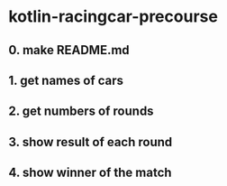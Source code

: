 # kotlin-racingcar-precourse

## 0. make README.md
## 1. get names of cars
## 2. get numbers of rounds
## 3. show result of each round
## 4. show winner of the match
